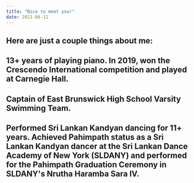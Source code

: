 ```yaml
---
title: "Nice to meet you!"
date: 2021-06-12
---
```

Here are just a couple things about me:
---
13+ years of playing piano. In 2019, won the Crescendo International competition and played at Carnegie Hall. 
-
Captain of East Brunswick High School Varsity Swimming Team.
-
Performed Sri Lankan Kandyan dancing for 11+ years. Achieved Pahimpath status as a Sri Lankan Kandyan dancer at the Sri Lankan Dance Academy of New York (SLDANY) and performed for the Pahimpath Graduation Ceremony in SLDANY's Nrutha Haramba Sara IV. 
-
